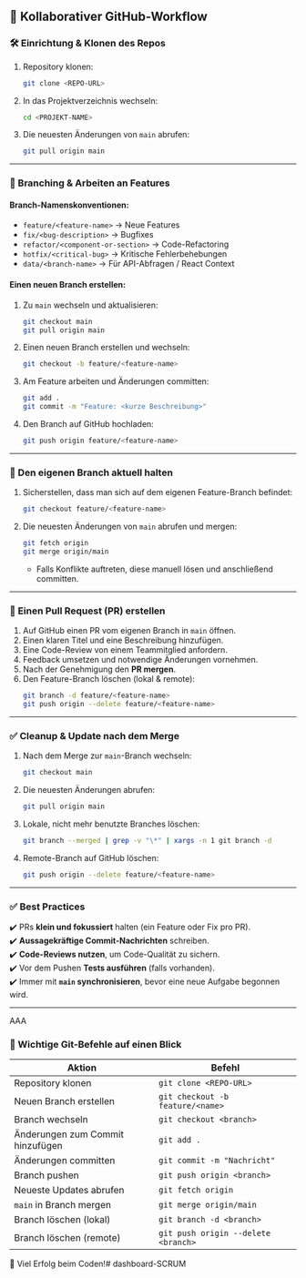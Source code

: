 ## 🚀 Kollaborativer GitHub-Workflow

### **🛠️ Einrichtung & Klonen des Repos**
1. Repository klonen:
   ```sh
   git clone <REPO-URL>
   ```
2. In das Projektverzeichnis wechseln:
   ```sh
   cd <PROJEKT-NAME>
   ```
3. Die neuesten Änderungen von `main` abrufen:
   ```sh
   git pull origin main
   ```

---

### **🌱 Branching & Arbeiten an Features**
#### **Branch-Namenskonventionen:**
- `feature/<feature-name>` → Neue Features
- `fix/<bug-description>` → Bugfixes
- `refactor/<component-or-section>` → Code-Refactoring
- `hotfix/<critical-bug>` → Kritische Fehlerbehebungen
- `data/<branch-name>` → Für API-Abfragen / React Context

#### **Einen neuen Branch erstellen:**
1. Zu `main` wechseln und aktualisieren:
   ```sh
   git checkout main
   git pull origin main
   ```
2. Einen neuen Branch erstellen und wechseln:
   ```sh
   git checkout -b feature/<feature-name>
   ```
3. Am Feature arbeiten und Änderungen committen:
   ```sh
   git add .
   git commit -m "Feature: <kurze Beschreibung>"
   ```
4. Den Branch auf GitHub hochladen:
   ```sh
   git push origin feature/<feature-name>
   ```

---

### **🔄 Den eigenen Branch aktuell halten**
1. Sicherstellen, dass man sich auf dem eigenen Feature-Branch befindet:
   ```sh
   git checkout feature/<feature-name>
   ```
2. Die neuesten Änderungen von `main` abrufen und mergen:
   ```sh
   git fetch origin
   git merge origin/main
   ```
   - Falls Konflikte auftreten, diese manuell lösen und anschließend committen.

---

### **📌 Einen Pull Request (PR) erstellen**
1. Auf GitHub einen PR vom eigenen Branch in `main` öffnen.
2. Einen klaren Titel und eine Beschreibung hinzufügen.
3. Eine Code-Review von einem Teammitglied anfordern.
4. Feedback umsetzen und notwendige Änderungen vornehmen.
5. Nach der Genehmigung den **PR mergen**.
6. Den Feature-Branch löschen (lokal & remote):
   ```sh
   git branch -d feature/<feature-name>
   git push origin --delete feature/<feature-name>
   ```

---

### **✅ Cleanup & Update nach dem Merge**
1. Nach dem Merge zur `main`-Branch wechseln:
   ```sh
   git checkout main
   ```
2. Die neuesten Änderungen abrufen:
   ```sh
   git pull origin main
   ```
3. Lokale, nicht mehr benutzte Branches löschen:
   ```sh
   git branch --merged | grep -v "\*" | xargs -n 1 git branch -d
   ```
4. Remote-Branch auf GitHub löschen:
   ```sh
   git push origin --delete feature/<feature-name>
   ```

---

### **✅ Best Practices**
✔️ PRs **klein und fokussiert** halten (ein Feature oder Fix pro PR).<br>
✔️ **Aussagekräftige Commit-Nachrichten** schreiben.<br>
✔️ **Code-Reviews nutzen**, um Code-Qualität zu sichern.<br>
✔️ Vor dem Pushen **Tests ausführen** (falls vorhanden).<br>
✔️ Immer mit **`main` synchronisieren**, bevor eine neue Aufgabe begonnen wird.<br>

---
AAA
### **📌 Wichtige Git-Befehle auf einen Blick**
| Aktion | Befehl |
|--------|---------|
| Repository klonen | `git clone <REPO-URL>` |
| Neuen Branch erstellen | `git checkout -b feature/<name>` |
| Branch wechseln | `git checkout <branch>` |
| Änderungen zum Commit hinzufügen | `git add .` |
| Änderungen committen | `git commit -m "Nachricht"` |
| Branch pushen | `git push origin <branch>` |
| Neueste Updates abrufen | `git fetch origin` |
| `main` in Branch mergen | `git merge origin/main` |
| Branch löschen (lokal) | `git branch -d <branch>` |
| Branch löschen (remote) | `git push origin --delete <branch>` |

🚀 Viel Erfolg beim Coden!# dashboard-SCRUM
